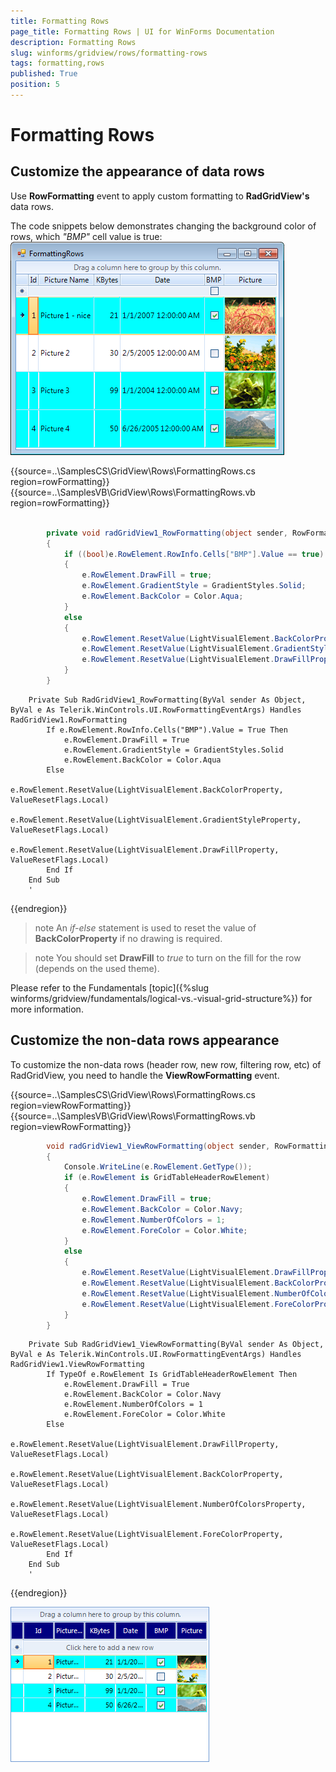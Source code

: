 ```yaml
---
title: Formatting Rows
page_title: Formatting Rows | UI for WinForms Documentation
description: Formatting Rows
slug: winforms/gridview/rows/formatting-rows
tags: formatting,rows
published: True
position: 5
---
```


# Formatting Rows



## Customize the appearance of data rows

Use __RowFormatting__ event to apply custom formatting to __RadGridView's__ data rows.
        

The code snippets below demonstrates changing the background color of rows, which *"BMP"* cell value is true:![](images/grid-rows-formatting-rows001.png)

{{source=..\SamplesCS\GridView\Rows\FormattingRows.cs region=rowFormatting}} 
{{source=..\SamplesVB\GridView\Rows\FormattingRows.vb region=rowFormatting}} 

````C#

        private void radGridView1_RowFormatting(object sender, RowFormattingEventArgs e)
        {
            if ((bool)e.RowElement.RowInfo.Cells["BMP"].Value == true)
            {
                e.RowElement.DrawFill = true;
                e.RowElement.GradientStyle = GradientStyles.Solid;
                e.RowElement.BackColor = Color.Aqua;
            }
            else
            {
                e.RowElement.ResetValue(LightVisualElement.BackColorProperty, ValueResetFlags.Local);
                e.RowElement.ResetValue(LightVisualElement.GradientStyleProperty, ValueResetFlags.Local);
                e.RowElement.ResetValue(LightVisualElement.DrawFillProperty, ValueResetFlags.Local);
            }
        }
````
````VB.NET
    Private Sub RadGridView1_RowFormatting(ByVal sender As Object, ByVal e As Telerik.WinControls.UI.RowFormattingEventArgs) Handles RadGridView1.RowFormatting
        If e.RowElement.RowInfo.Cells("BMP").Value = True Then
            e.RowElement.DrawFill = True
            e.RowElement.GradientStyle = GradientStyles.Solid
            e.RowElement.BackColor = Color.Aqua
        Else
            e.RowElement.ResetValue(LightVisualElement.BackColorProperty, ValueResetFlags.Local)
            e.RowElement.ResetValue(LightVisualElement.GradientStyleProperty, ValueResetFlags.Local)
            e.RowElement.ResetValue(LightVisualElement.DrawFillProperty, ValueResetFlags.Local)
        End If
    End Sub
    '
````

{{endregion}} 

>note An *if-else* statement is used to reset the value of __BackColorProperty__ if no drawing is required.
>


>note You should set __DrawFill__ to *true* to turn on the fill for the row (depends on the used theme).
>


Please refer to the Fundamentals [topic]({%slug winforms/gridview/fundamentals/logical-vs.-visual-grid-structure%}) for more information.
        

## Customize the non-data rows appearance

To customize the non-data rows (header row, new row, filtering row, etc) of RadGridView, you need to handle the __ViewRowFormatting__ event.

{{source=..\SamplesCS\GridView\Rows\FormattingRows.cs region=viewRowFormatting}} 
{{source=..\SamplesVB\GridView\Rows\FormattingRows.vb region=viewRowFormatting}} 

````C#
        void radGridView1_ViewRowFormatting(object sender, RowFormattingEventArgs e)
        {
            Console.WriteLine(e.RowElement.GetType());
            if (e.RowElement is GridTableHeaderRowElement)
            {
                e.RowElement.DrawFill = true;
                e.RowElement.BackColor = Color.Navy;
                e.RowElement.NumberOfColors = 1;
                e.RowElement.ForeColor = Color.White;
            }
            else
            {
                e.RowElement.ResetValue(LightVisualElement.DrawFillProperty, ValueResetFlags.Local);
                e.RowElement.ResetValue(LightVisualElement.BackColorProperty, ValueResetFlags.Local);
                e.RowElement.ResetValue(LightVisualElement.NumberOfColorsProperty, ValueResetFlags.Local);
                e.RowElement.ResetValue(LightVisualElement.ForeColorProperty, ValueResetFlags.Local);
            }
        }
````
````VB.NET
    Private Sub RadGridView1_ViewRowFormatting(ByVal sender As Object, ByVal e As Telerik.WinControls.UI.RowFormattingEventArgs) Handles RadGridView1.ViewRowFormatting
        If TypeOf e.RowElement Is GridTableHeaderRowElement Then
            e.RowElement.DrawFill = True
            e.RowElement.BackColor = Color.Navy
            e.RowElement.NumberOfColors = 1
            e.RowElement.ForeColor = Color.White
        Else
            e.RowElement.ResetValue(LightVisualElement.DrawFillProperty, ValueResetFlags.Local)
            e.RowElement.ResetValue(LightVisualElement.BackColorProperty, ValueResetFlags.Local)
            e.RowElement.ResetValue(LightVisualElement.NumberOfColorsProperty, ValueResetFlags.Local)
            e.RowElement.ResetValue(LightVisualElement.ForeColorProperty, ValueResetFlags.Local)
        End If
    End Sub
    '
````

{{endregion}} 


![grid-rows-formatting-rows 002](images/grid-rows-formatting-rows002.png)
